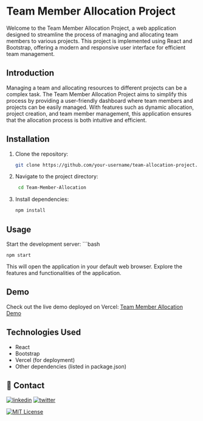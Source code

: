 # Team Member Allocation Project

Welcome to the Team Member Allocation Project, a web application designed to streamline the process of managing and allocating team members to various projects. This project is implemented using React and Bootstrap, offering a modern and responsive user interface for efficient team management.

## Introduction

Managing a team and allocating resources to different projects can be a complex task. The Team Member Allocation Project aims to simplify this process by providing a user-friendly dashboard where team members and projects can be easily managed. With features such as dynamic allocation, project creation, and team member management, this application ensures that the allocation process is both intuitive and efficient.

## Installation

1. Clone the repository:
    ```bash
   git clone https://github.com/your-username/team-allocation-project.git
2. Navigate to the project directory:
   ```bash
    cd Team-Member-Allocation
3. Install dependencies:
    ```bash
    npm install

## Usage
Start the development server:
    ```bash
    
    npm start
This will open the application in your default web browser.
Explore the features and functionalities of the application.

## Demo
Check out the live demo deployed on Vercel: [Team Member Allocation Demo](https://team-member-allocation-virid.vercel.app/)

## Technologies Used
- React
- Bootstrap
- Vercel (for deployment)
- Other dependencies (listed in package.json)

## 🔗 Contact
[![linkedin](https://img.shields.io/badge/linkedin-0A66C2?style=for-the-badge&logo=linkedin&logoColor=white)](https://www.linkedin.com/in/shreya-sri-a83a20205/)
[![twitter](https://img.shields.io/badge/twitter-1DA1F2?style=for-the-badge&logo=twitter&logoColor=white)](https://twitter.com/ShreyaS64190849)



[![MIT License](https://img.shields.io/badge/License-MIT-green.svg)](https://choosealicense.com/licenses/mit/)

